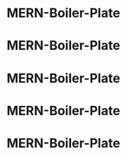 # MERN-Boiler-Plate
# MERN-Boiler-Plate
# MERN-Boiler-Plate
# MERN-Boiler-Plate
# MERN-Boiler-Plate
